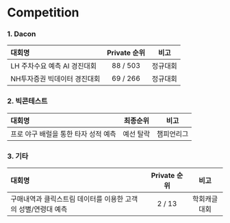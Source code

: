 # Competition

### 1. Dacon
|대회명|Private 순위|비고|
|:---|:---:|:---:|
|LH 주차수요 예측 AI 경진대회|88 / 503|정규대회|
|NH투자증권 빅데이터 경진대회|69 / 266|정규대회|




### 2. 빅콘테스트
|대회명|최종순위|비고|
|:---|:---:|:---:|
|프로 야구 배럴을 통한 타자 성적 예측|예선 탈락|챔피언리그|




### 3. 기타
|대회명|Private 순위|비고|
|:---|:---:|:---:|
|구매내역과 클릭스트림 데이터를 이용한 고객의 성별/연령대 예측|2 / 13|학회캐글대회|
